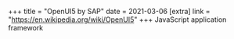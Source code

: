 +++
title = "OpenUI5 by SAP"
date = 2021-03-06
[extra]
link = "https://en.wikipedia.org/wiki/OpenUI5"
+++
JavaScript application framework


